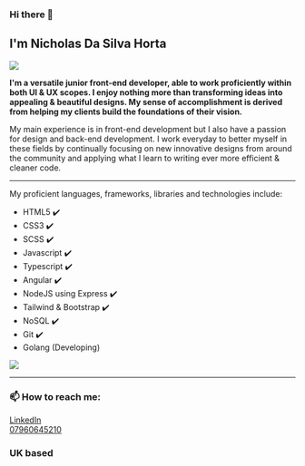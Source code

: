 ### Hi there 👋

<!--
**NicholasHorta/nicholashorta** is a ✨ _special_ ✨ repository because its `README.md` (this file) appears on your GitHub profile.
-->

<h2>I'm Nicholas Da Silva Horta</h2>

<img src="https://webstockreview.net/images/ghost-clipart-pac-man-16.png">

<strong>I'm a versatile junior front-end developer, able to work proficiently within both UI & UX scopes. I enjoy nothing more than transforming ideas into appealing & beautiful designs. My sense of accomplishment is derived from helping my clients build the foundations of their vision.</strong>

<p >My main experience is in front-end development but I also have a passion for design and back-end development. I work everyday to better myself in these fields by continually focusing on new innovative designs from around the community and applying what I learn to writing ever more efficient & cleaner code.</p> 
<hr/>
<p>My proficient languages, frameworks, libraries and technologies include: </p>
<ul>
  <li>HTML5 ✔️</li>
  <li>CSS3 ✔️</li>
  <li>SCSS ✔️</li>
  <li>Javascript ✔️</li>
  <li>Typescript ✔️</li>
  <li>Angular ✔️</li>
  <li>NodeJS using Express ✔️</li>
  <li>Tailwind & Bootstrap ✔️</li>
  <li>NoSQL ✔️</li>
  <li>Git ✔️</li>
  <li>Golang (Developing)</li>
</ul>

<img src="https://24.media.tumblr.com/99a597a143970fab590e77c3570867cf/tumblr_mgzp1hHa391qf2fu4o1_500.gif">

<hr/>

<h3> 📫 How to reach me: </h3>
<a href="https://www.linkedin.com/in/nick-da-silva-horta/">LinkedIn</a>
<br/>
<a href="#">07960645210</a>
<br/>
<h3>UK based</h3>

